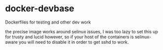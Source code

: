 docker-devbase
==============

Dockerfiles for testing and other dev work

the precise image works around selinux issues,
I was too lazy to set this up for trusty and
lucid however, so if your host of the containers
is selinux-aware you will need to disable it
in order to get sshd to work.
